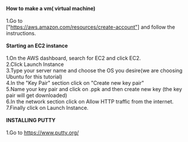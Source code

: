 **How to make a vm( virtual machine)**
<br>
<br>
1.Go to
<br>
["https://aws.amazon.com/resources/create-account"] and follow the instructions.
<br>
<br>
**Starting an EC2 instance**
<br>
<br>
1.On the AWS dashboard, search for EC2 and click EC2.
<BR>
2.Click Launch Instance
<br>
3.Type your server name and choose the OS you desire(we are choosing Ubuntu for this tutorial)
<br>
4.In the "Key Pair" section click on "Create new key pair"
<br>
5.Name your key pair and click on .ppk and then create new key (the key pair will get downloaded)
<br>
6.In the network section click on Allow HTTP traffic from the internet.
<br>
7.Finally click on Launch Instance.
<br>
<br>
**INSTALLING PUTTY**
<BR>
<BR>
1.Go to https://www.putty.org/




















